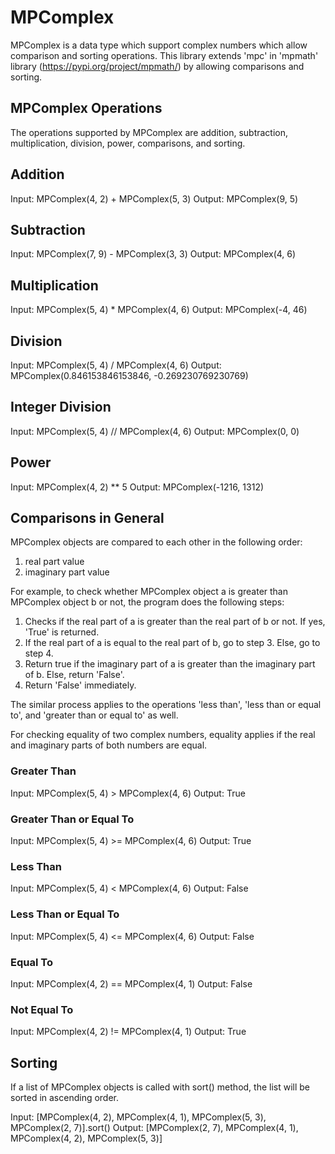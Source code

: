 # MPComplex

MPComplex is a data type which support complex numbers which allow comparison and sorting operations. This library 
extends 'mpc' in 'mpmath' library (https://pypi.org/project/mpmath/) by allowing comparisons and sorting.

## MPComplex Operations

The operations supported by MPComplex are addition, subtraction, multiplication, division, power, comparisons, and 
sorting.

## Addition

Input: MPComplex(4, 2) + MPComplex(5, 3)
Output: MPComplex(9, 5)

## Subtraction

Input: MPComplex(7, 9) - MPComplex(3, 3)
Output: MPComplex(4, 6)

## Multiplication

Input: MPComplex(5, 4) * MPComplex(4, 6)
Output: MPComplex(-4, 46)

## Division

Input: MPComplex(5, 4) / MPComplex(4, 6)
Output: MPComplex(0.846153846153846, -0.269230769230769)

## Integer Division

Input: MPComplex(5, 4) // MPComplex(4, 6)
Output: MPComplex(0, 0)

## Power

Input: MPComplex(4, 2) ** 5
Output: MPComplex(-1216, 1312)

## Comparisons in General

MPComplex objects are compared to each other in the following order:

1. real part value
2. imaginary part value

For example, to check whether MPComplex object a is greater than MPComplex object b or not, the program 
does the following steps:

1. Checks if the real part of a is greater than the real part of b or not. If yes, 'True' is returned.
2. If the real part of a is equal to the real part of b, go to step 3. Else, go to step 4.
3. Return true if the imaginary part of a is greater than the imaginary part of b. Else, return 'False'.
4. Return 'False' immediately.

The similar process applies to the operations 'less than', 'less than or equal to', and 'greater than or equal to'
as well.

For checking equality of two complex numbers, equality applies if the real and imaginary parts of both numbers are
equal.

### Greater Than

Input: MPComplex(5, 4) > MPComplex(4, 6)
Output: True

### Greater Than or Equal To

Input: MPComplex(5, 4) >= MPComplex(4, 6)
Output: True

### Less Than

Input: MPComplex(5, 4) < MPComplex(4, 6)
Output: False

### Less Than or Equal To

Input: MPComplex(5, 4) <= MPComplex(4, 6)
Output: False

### Equal To

Input: MPComplex(4, 2) == MPComplex(4, 1)
Output: False

### Not Equal To

Input: MPComplex(4, 2) != MPComplex(4, 1)
Output: True

## Sorting

If a list of MPComplex objects is called with sort() method, the list will be sorted in ascending order.

Input: [MPComplex(4, 2), MPComplex(4, 1), MPComplex(5, 3), MPComplex(2, 7)].sort()
Output: [MPComplex(2, 7), MPComplex(4, 1), MPComplex(4, 2), MPComplex(5, 3)]
